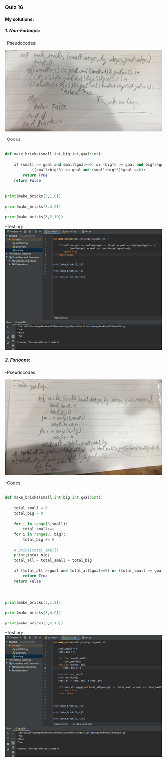 ### Quiz 16

#### My solutions:

##### 1. Non-Forloops:
-Pseudocodes: 

![](https://github.com/BrightChanges/Unit-3/blob/main/IMG_4765.jpg)

-Codes:
```.py

def make_bricks(small:int,big:int,goal:int):

    if (small >= goal and small%goal==0) or (big*5 >= goal and big*5%goal==0) or \
            ((small+big*5) >= goal and (small+big*5)%goal ==0):
        return True
    return False


print(make_bricks(3,1,8))

print(make_bricks(3,4,9))

print(make_bricks(3,2,10))

```
-Testing:
![](https://github.com/BrightChanges/Unit-3/blob/main/Screen%20Shot%200003-02-15%20at%204.47.29%20PM.png)



##### 2. Forloops:
-Pseudocodes: 

![](https://github.com/BrightChanges/Unit-3/blob/main/IMG_4766.jpg)

-Codes:
```.py

def make_bricks(small:int,big:int,goal:int):

    total_small = 0
    total_big = 0

    for i in range(0,small):
        total_small+=i
    for i in range(0, big):
        total_big += 5

    # print(total_small)
    print(total_big)
    total_all = total_small + total_big

    if (total_all >=goal and total_all%goal==0) or (total_small >= goal and total_small%goal==0) or (total_big>=goal and total_big%goal==0):
        return True
    return False



print(make_bricks(3,1,8))

print(make_bricks(3,4,9))

print(make_bricks(3,2,10))


```
-Testing:
![](https://github.com/BrightChanges/Unit-3/blob/main/Screen%20Shot%200003-02-15%20at%204.47.37%20PM.png)
